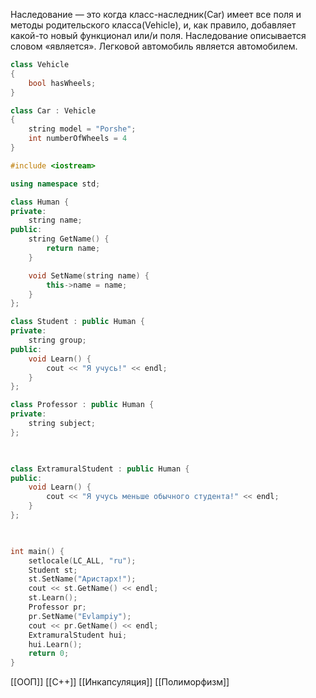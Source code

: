 Наследование — это когда класс-наследник(Car) имеет все поля и методы родительского класса(Vehicle), и, как правило, добавляет какой-то новый функционал или/и поля.
Наследование описывается словом «является». Легковой автомобиль является автомобилем.

```c++
class Vehicle
{
    bool hasWheels;
}

class Car : Vehicle
{
    string model = "Porshe";
    int numberOfWheels = 4
}
```

```c++
#include <iostream>

using namespace std;

class Human {
private:
	string name;
public:
	string GetName() {
		return name;
	}

	void SetName(string name) {
		this->name = name;
	}
};

class Student : public Human {
private:
	string group;
public:
	void Learn() {
		cout << "Я учусь!" << endl;
	}
};

class Professor : public Human {
private:
	string subject;
};

  

class ExtramuralStudent : public Human {
public:
	void Learn() {	
		cout << "Я учусь меньше обычного студента!" << endl;	
	}
};

  

int main() {
	setlocale(LC_ALL, "ru");
	Student st;
	st.SetName("Аристарх!");
	cout << st.GetName() << endl;
	st.Learn();
	Professor pr;
	pr.SetName("Evlampiy");
	cout << pr.GetName() << endl;
	ExtramuralStudent hui;
	hui.Learn();
	return 0;
}
```

[[ООП]] [[C++]] [[Инкапсуляция]] [[Полиморфизм]]